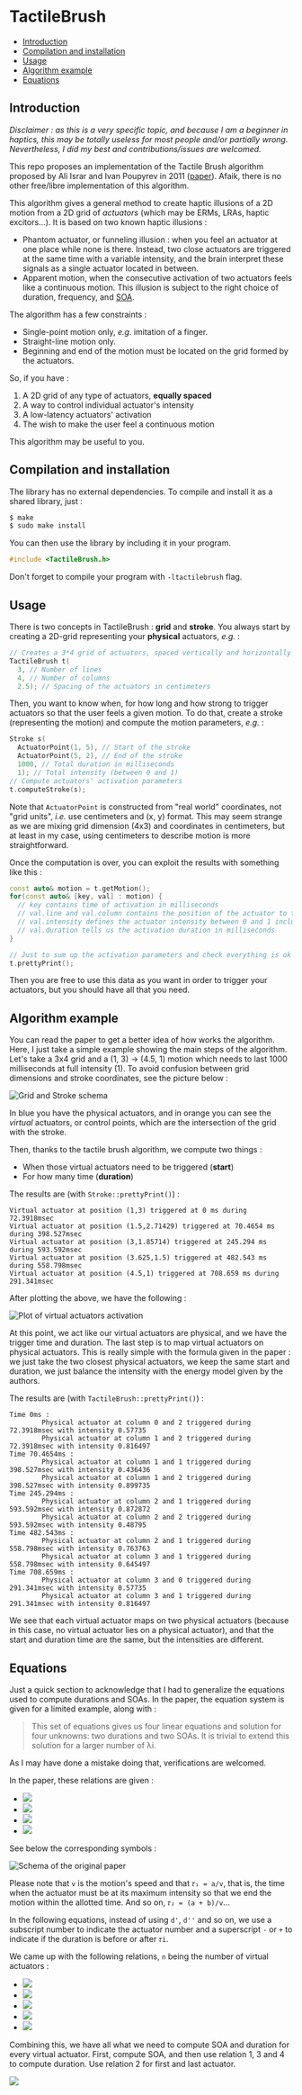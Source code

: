 # TactileBrush

<!-- TOC depthFrom:2 depthTo:6 withLinks:1 updateOnSave:1 orderedList:0 -->

- [Introduction](#introduction)
- [Compilation and installation](#compilation-and-installation)
- [Usage](#usage)
- [Algorithm example](#algorithm-example)
- [Equations](#equations)

<!-- /TOC -->

## Introduction

*Disclaimer : as this is a very specific topic, and because I am a beginner in haptics, this may be totally useless for most people and/or partially wrong. Nevertheless, I did my best and contributions/issues are welcomed.*

This repo proposes an implementation of the Tactile Brush algorithm proposed by Ali Israr and Ivan Poupyrev in 2011 ([paper](https://dl.acm.org/citation.cfm?id=1979235)). Afaik, there is no other free/libre implementation of this algorithm.

This algorithm gives a general method to create haptic illusions of a 2D motion from a 2D grid of *actuators* (which may be ERMs, LRAs, haptic excitors...). It is based on two known haptic illusions :

* Phantom actuator, or funneling illusion : when you feel an actuator at one place while none is there. Instead, two close actuators are triggered at the same time with a variable intensity, and the brain interpret these signals as a single actuator located in between.
* Apparent motion, when the consecutive activation of two actuators feels like a continuous motion. This illusion is subject to the right choice of duration, frequency, and [SOA](https://en.wikipedia.org/wiki/Stimulus_onset_asynchrony).

The algorithm has a few constraints :

* Single-point motion only, *e.g.* imitation of a finger.
* Straight-line motion only.
* Beginning and end of the motion must be located on the grid formed by the actuators.

So, if you have :

1. A 2D grid of any type of actuators, **equally spaced**
2. A way to control individual actuator's intensity
3. A low-latency actuators' activation
4. The wish to make the user feel a continuous motion

This algorithm may be useful to you.

## Compilation and installation

The library has no external dependencies. To compile and install it as a shared library, just :

```bash
$ make
$ sudo make install
```

You can then use the library by including it in your program.

```c++
#include <TactileBrush.h>
```

Don't forget to compile your program with `-ltactilebrush` flag.

## Usage

There is two concepts in TactileBrush : **grid** and **stroke**. You always start by creating a 2D-grid representing your **physical** actuators, *e.g.* :

```c++
// Creates a 3*4 grid of actuators, spaced vertically and horizontally by 2.5cm.
TactileBrush t(
  3, // Number of lines
  4, // Number of columns
  2.5); // Spacing of the actuators in centimeters
```

Then, you want to know when, for how long and how strong to trigger actuators so that the user feels a given motion. To do that, create a stroke (representing the motion) and compute the motion parameters, *e.g.* :

```c++
Stroke s(
  ActuatorPoint(1, 5), // Start of the stroke
  ActuatorPoint(5, 2), // End of the stroke
  1000, // Total duration in milliseconds
  1); // Total intensity (between 0 and 1)
// Compute actuators' activation parameters
t.computeStroke(s);
```

Note that `ActuatorPoint` is constructed from "real world" coordinates, not "grid units", *i.e.* use centimeters and (x, y) format. This may seem strange as we are mixing grid dimension (4x3) and coordinates in centimeters, but at least in my case, using centimeters to describe motion is more straightforward.

Once the computation is over, you can exploit the results with something like this :

```c++
const auto& motion = t.getMotion();
for(const auto& [key, val] : motion) {
  // key contains time of activation in milliseconds
  // val.line and val.column contains the position of the actuator to trigger
  // val.intensity defines the actuator intensity between 0 and 1 included
  // val.duration tells us the activation duration in milliseconds
}

// Just to sum up the activation parameters and check everything is ok
t.prettyPrint();
```

Then you are free to use this data as you want in order to trigger your actuators, but you should have all that you need.

## Algorithm example

You can read the paper to get a better idea of how works the algorithm. Here, I just take a simple example showing the main steps of the algorithm. Let's take a 3x4 grid and a (1, 3) → (4.5, 1) motion which needs to last 1000 milliseconds at full intensity (1). To avoid confusion between grid dimensions and stroke coordinates, see the picture below :

![Grid and Stroke schema](img/grid_stroke.svg)

In blue you have the physical actuators, and in orange you can see the *virtual* actuators, or control points, which are the intersection of the grid with the stroke.

Then, thanks to the tactile brush algorithm, we compute two things :
* When those virtual actuators need to be triggered (**start**)
* For how many time (**duration**)

The results are (with `Stroke::prettyPrint()`) :

```
Virtual actuator at position (1,3) triggered at 0 ms during 72.3918msec
Virtual actuator at position (1.5,2.71429) triggered at 70.4654 ms during 398.527msec
Virtual actuator at position (3,1.85714) triggered at 245.294 ms during 593.592msec
Virtual actuator at position (3.625,1.5) triggered at 482.543 ms during 558.798msec
Virtual actuator at position (4.5,1) triggered at 708.659 ms during 291.341msec
```

After plotting the above, we have the following :

![Plot of virtual actuators activation](img/plot_virtual.svg)

At this point, we act like our virtual actuators are physical, and we have the trigger time and duration. The last step is to map virtual actuators on physical actuators. This is really simple with the formula given in the paper : we just take the two closest physical actuators, we keep the same start and duration, we just balance the intensity with the energy model given by the authors.

The results are (with `TactileBrush::prettyPrint()`) :

```
Time 0ms :
        Physical actuator at column 0 and 2 triggered during 72.3918msec with intensity 0.57735
        Physical actuator at column 1 and 2 triggered during 72.3918msec with intensity 0.816497
Time 70.4654ms :
        Physical actuator at column 1 and 1 triggered during 398.527msec with intensity 0.436436
        Physical actuator at column 1 and 2 triggered during 398.527msec with intensity 0.899735
Time 245.294ms :
        Physical actuator at column 2 and 1 triggered during 593.592msec with intensity 0.872872
        Physical actuator at column 2 and 2 triggered during 593.592msec with intensity 0.48795
Time 482.543ms :
        Physical actuator at column 2 and 1 triggered during 558.798msec with intensity 0.763763
        Physical actuator at column 3 and 1 triggered during 558.798msec with intensity 0.645497
Time 708.659ms :
        Physical actuator at column 3 and 0 triggered during 291.341msec with intensity 0.57735
        Physical actuator at column 3 and 1 triggered during 291.341msec with intensity 0.816497
```

We see that each virtual actuator maps on two physical actuators (because in this case, no virtual actuator lies on a physical actuator), and that the start and duration time are the same, but the intensities are different.

## Equations

Just a quick section to acknowledge that I had to generalize the equations used to compute durations and SOAs. In the paper, the equation system is given for a limited example, along with :

> This set of equations gives us four linear equations and solution for four unknowns: two durations and two SOAs. It is trivial to extend this solution for a larger number of λi.

As I may have done a mistake doing that, verifications are welcomed.

In the paper, these relations are given :

* <img src="https://latex.codecogs.com/svg.latex?SOA_0&space;&plus;&space;SOA_1&space;&plus;&space;d''&space;=&space;T">
* <img src="https://latex.codecogs.com/svg.latex?SOA_0&space;&plus;&space;d'&space;=&space;\dfrac{a}{v}">
* <img src="https://latex.codecogs.com/svg.latex?SOA_0&space;=&space;0.32*d'&plus;47.3">
* <img src="https://latex.codecogs.com/svg.latex?SOA_1=0.32*(d'&plus;d'')&plus;47.3">

See below the corresponding symbols :

![Schema of the original paper](img/paper_schema.png)

Please note that `v` is the motion's speed and that `𝜏₁ = a/v`, that is, the time when the actuator must be at its maximum intensity so that we end the motion	within the allotted time. And so on, `𝜏₂ = (a + b)/v`...

In the following equations, instead of using `d'`, `d''` and so on, we use a subscript number to indicate the actuator number and a superscript `-` or `+` to indicate if the duration is before or after `𝜏i`.

We came up with the following relations, `n` being the number of virtual actuators :

* <img src="https://latex.codecogs.com/svg.latex?d_i=d^&plus;_i&space;&plus;&space;d_i^-">
* <img src="https://latex.codecogs.com/svg.latex?d_0^-=0,d_n^&plus;=0">
* <img src="https://latex.codecogs.com/svg.latex?d_i^&plus;=d_{i&plus;1}^-">
* <img src="https://latex.codecogs.com/svg.latex?d_i^&plus;=\tau_{i&plus;1}-\sum_{k=0}^{i}SOA_k">
* <img src="https://latex.codecogs.com/svg.latex?SOA_i=0,32*d_i&plus;47.3">

Combining this, we have all what we need to compute SOA and duration for every virtual actuator. First, compute SOA, and then use relation 1, 3 and 4 to compute duration. Use relation 2 for first and last actuator.

 <img src="https://latex.codecogs.com/svg.latex?SOA_i=\dfrac{0,32*(d_i^-&plus;\tau_{i&plus;1}-\sum_{k=0}^{i-1}SOA_k)&plus;47.3}{1.32}">
